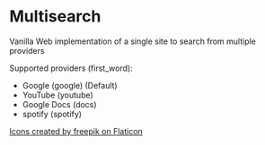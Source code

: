 # Multisearch
Vanilla Web implementation of a single site to search from multiple providers

Supported providers (first_word):
- Google (google) (Default)
- YouTube (youtube)
- Google Docs (docs)
- spotify (spotify)

[Icons created by freepik on Flaticon](https://www.flaticon.com/authors/freepik)